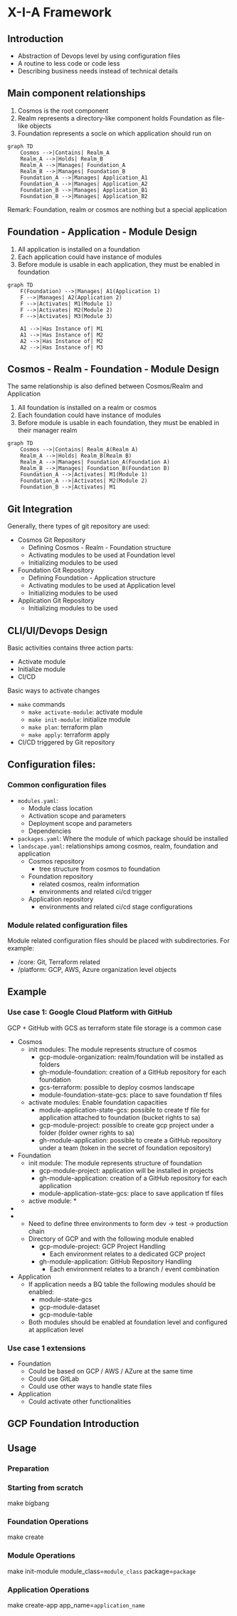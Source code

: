 # X-I-A Framework
## Introduction
* Abstraction of Devops level by using configuration files
* A routine to less code or code less
* Describing business needs instead of technical details

## Main component relationships
1. Cosmos is the root component
2. Realm represents a directory-like component holds Foundation as file-like objects
3. Foundation represents a socle on which application should run on
```mermaid
graph TD
    Cosmos -->|Contains| Realm_A
    Realm_A -->|Holds| Realm_B
    Realm_A -->|Manages| Foundation_A
    Realm_B -->|Manages| Foundation_B
    Foundation_A -->|Manages| Application_A1
    Foundation_A -->|Manages| Application_A2
    Foundation_B -->|Manages| Application_B1
    Foundation_B -->|Manages| Application_B2
```
Remark: Foundation, realm or cosmos are nothing but a special application


## Foundation - Application - Module Design
1. All application is installed on a foundation
2. Each application could have instance of modules
3. Before module is usable in each application, they must be enabled in foundation
```mermaid
graph TD
    F(Foundation) -->|Manages| A1(Application 1)
    F -->|Manages| A2(Application 2)
    F -->|Activates| M1(Module 1)
    F -->|Activates| M2(Module 2)
    F -->|Activates| M3(Module 3)

    A1 -->|Has Instance of| M1
    A1 -->|Has Instance of| M2
    A2 -->|Has Instance of| M2
    A2 -->|Has Instance of| M3
```

## Cosmos - Realm - Foundation - Module Design
The same relationship is also defined between Cosmos/Realm and Application
1. All foundation is installed on a realm or cosmos
2. Each foundation could have instance of modules
3. Before module is usable in each foundation, they must be enabled in their manager realm
```mermaid
graph TD
    Cosmos -->|Contains| Realm_A(Realm A)
    Realm_A -->|Holds| Realm_B(Realm B)
    Realm_A -->|Manages| Foundation_A(Foundation A)
    Realm_B -->|Manages| Foundation_B(Foundation B)
    Foundation_A -->|Activates| M1(Module 1)
    Foundation_A -->|Activates| M2(Module 2)
    Foundation_B -->|Activates| M1
```

## Git Integration
Generally, there types of git repository are used:
* Cosmos Git Repository
  * Defining Cosmos - Realm - Foundation structure
  * Activating modules to be used at Foundation level
  * Initializing modules to be used
* Foundation Git Repository
  * Defining Foundation - Application structure
  * Activating modules to be used at Application level
  * Initializing modules to be used
* Application Git Repository
  * Initializing modules to be used


## CLI/UI/Devops Design
Basic activities contains three action parts:
* Activate module 
* Initialize module
* CI/CD 

Basic ways to activate changes
* `make` commands
  * `make activate-module`: activate module
  * `make init-module`: initialize module
  * `make plan`: terraform plan
  * `make apply`: terraform apply
* CI/CD triggered by Git repository

## Configuration files:
### Common configuration files
* `modules.yaml`: 
  * Module class location
  * Activation scope and parameters
  * Deployment scope and parameters
  * Dependencies
* `packages.yaml`: Where the module of which package should be installed
* `landscape.yaml`: relationships among cosmos, realm, foundation and application
  * Cosmos repository
    * tree structure from cosmos to foundation
  * Foundation repository
    * related cosmos, realm information
    * environments and related ci/cd trigger
  * Application repository
    * environments and related ci/cd stage configurations
### Module related configuration files
Module related configuration files should be placed with subdirectories. For example:
* /core: Git, Terraform related
* /platform: GCP, AWS, Azure organization level objects

## Example
### Use case 1: Google Cloud Platform with GitHub
GCP + GitHub with GCS as terraform state file storage is a common case
* Cosmos
  * init modules: The module represents structure of cosmos
    * gcp-module-organization: realm/foundation will be installed as folders
    * gh-module-foundation: creation of a GitHub repository for each foundation
    * gcs-terraform: possible to deploy cosmos landscape
    * module-foundation-state-gcs: place to save foundation tf files
  * activate modules: Enable foundation capacities
    * module-application-state-gcs: possible to create tf file for application attached to foundation (bucket rights to sa)
    * gcp-module-project: possible to create gcp project under a folder (folder owner rights to sa)
    * gh-module-application: possible to create a GitHub repository under a team (token in the secret of foundation repository)
* Foundation
  * init module: The module represents structure of foundation
    * gcp-module-project: application will be installed in projects
    * gh-module-application: creation of a GitHub repository for each application
    * module-application-state-gcs: place to save application tf files
  * active module:
    * 
* 
* 
  * Need to define three environments to form dev -> test -> production chain
  * Directory of GCP and with the following module enabled
    * gcp-module-project: GCP Project Handling
      * Each environment relates to a dedicated GCP project
    * gh-module-application: GitHub Repository Handling
      * Each environment relates to a branch / event combination
* Application
  * If application needs a BQ table the following modules should be enabled:
    * module-state-gcs
    * gcp-module-dataset
    * gcp-module-table
  * Both modules should be enabled at foundation level and configured at application level

### Use case 1 extensions
* Foundation
  * Could be based on GCP / AWS / AZure at the same time
  * Could use GitLab
  * Could use other ways to handle state files
* Application
  * Could activate other functionalities


## GCP Foundation Introduction

## Usage

### Preparation

### Starting from scratch
make bigbang

### Foundation Operations
make create

### Module Operations
make init-module module_class=`module_class` package=`package`

### Application Operations
make create-app app_name=`application_name`
